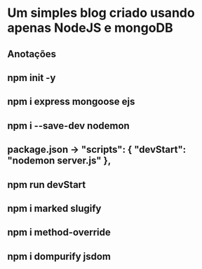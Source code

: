 # Um simples blog criado usando apenas NodeJS e mongoDB

## Anotações

## npm init -y

## npm i express mongoose ejs

## npm i --save-dev nodemon

## package.json -> "scripts": { "devStart": "nodemon server.js" },
  
## npm run devStart

## npm i marked slugify

## npm i method-override

## npm i dompurify jsdom
